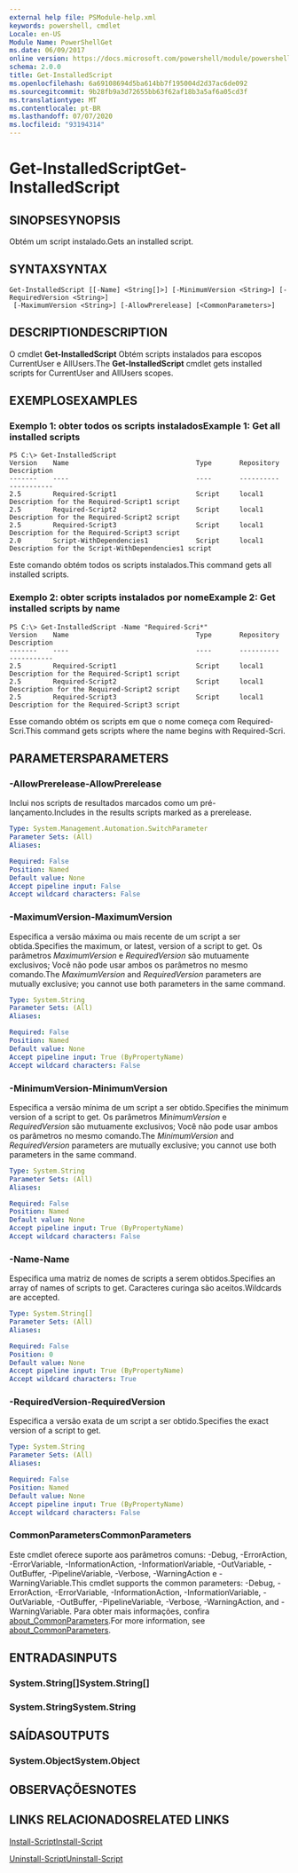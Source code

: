 ```yaml
---
external help file: PSModule-help.xml
keywords: powershell, cmdlet
Locale: en-US
Module Name: PowerShellGet
ms.date: 06/09/2017
online version: https://docs.microsoft.com/powershell/module/powershellget/get-installedscript?view=powershell-6&WT.mc_id=ps-gethelp
schema: 2.0.0
title: Get-InstalledScript
ms.openlocfilehash: 6a69108694d5ba614bb7f195004d2d37ac6de092
ms.sourcegitcommit: 9b28fb9a3d72655bb63f62af18b3a5af6a05cd3f
ms.translationtype: MT
ms.contentlocale: pt-BR
ms.lasthandoff: 07/07/2020
ms.locfileid: "93194314"
---
```

# <span data-ttu-id="87224-103">Get-InstalledScript</span><span class="sxs-lookup"><span data-stu-id="87224-103">Get-InstalledScript</span></span>

## <span data-ttu-id="87224-104">SINOPSE</span><span class="sxs-lookup"><span data-stu-id="87224-104">SYNOPSIS</span></span>
<span data-ttu-id="87224-105">Obtém um script instalado.</span><span class="sxs-lookup"><span data-stu-id="87224-105">Gets an installed script.</span></span>

## <span data-ttu-id="87224-106">SYNTAX</span><span class="sxs-lookup"><span data-stu-id="87224-106">SYNTAX</span></span>

```
Get-InstalledScript [[-Name] <String[]>] [-MinimumVersion <String>] [-RequiredVersion <String>]
 [-MaximumVersion <String>] [-AllowPrerelease] [<CommonParameters>]
```

## <span data-ttu-id="87224-107">DESCRIPTION</span><span class="sxs-lookup"><span data-stu-id="87224-107">DESCRIPTION</span></span>

<span data-ttu-id="87224-108">O cmdlet **Get-InstalledScript** Obtém scripts instalados para escopos CurrentUser e AllUsers.</span><span class="sxs-lookup"><span data-stu-id="87224-108">The **Get-InstalledScript** cmdlet gets installed scripts for CurrentUser and AllUsers scopes.</span></span>

## <span data-ttu-id="87224-109">EXEMPLOS</span><span class="sxs-lookup"><span data-stu-id="87224-109">EXAMPLES</span></span>

### <span data-ttu-id="87224-110">Exemplo 1: obter todos os scripts instalados</span><span class="sxs-lookup"><span data-stu-id="87224-110">Example 1: Get all installed scripts</span></span>

```
PS C:\> Get-InstalledScript
Version    Name                                Type       Repository           Description
-------    ----                                ----       ----------           -----------
2.5        Required-Script1                    Script     local1               Description for the Required-Script1 script
2.5        Required-Script2                    Script     local1               Description for the Required-Script2 script
2.5        Required-Script3                    Script     local1               Description for the Required-Script3 script
2.0        Script-WithDependencies1            Script     local1               Description for the Script-WithDependencies1 script
```

<span data-ttu-id="87224-111">Este comando obtém todos os scripts instalados.</span><span class="sxs-lookup"><span data-stu-id="87224-111">This command gets all installed scripts.</span></span>

### <span data-ttu-id="87224-112">Exemplo 2: obter scripts instalados por nome</span><span class="sxs-lookup"><span data-stu-id="87224-112">Example 2: Get installed scripts by name</span></span>

```
PS C:\> Get-InstalledScript -Name "Required-Scri*"
Version    Name                                Type       Repository           Description
-------    ----                                ----       ----------           -----------
2.5        Required-Script1                    Script     local1               Description for the Required-Script1 script
2.5        Required-Script2                    Script     local1               Description for the Required-Script2 script
2.5        Required-Script3                    Script     local1               Description for the Required-Script3 script
```

<span data-ttu-id="87224-113">Esse comando obtém os scripts em que o nome começa com Required-Scri.</span><span class="sxs-lookup"><span data-stu-id="87224-113">This command gets scripts where the name begins with Required-Scri.</span></span>

## <span data-ttu-id="87224-114">PARAMETERS</span><span class="sxs-lookup"><span data-stu-id="87224-114">PARAMETERS</span></span>

### <span data-ttu-id="87224-115">-AllowPrerelease</span><span class="sxs-lookup"><span data-stu-id="87224-115">-AllowPrerelease</span></span>

<span data-ttu-id="87224-116">Inclui nos scripts de resultados marcados como um pré-lançamento.</span><span class="sxs-lookup"><span data-stu-id="87224-116">Includes in the results scripts marked as a prerelease.</span></span>

```yaml
Type: System.Management.Automation.SwitchParameter
Parameter Sets: (All)
Aliases:

Required: False
Position: Named
Default value: None
Accept pipeline input: False
Accept wildcard characters: False
```

### <span data-ttu-id="87224-117">-MaximumVersion</span><span class="sxs-lookup"><span data-stu-id="87224-117">-MaximumVersion</span></span>

<span data-ttu-id="87224-118">Especifica a versão máxima ou mais recente de um script a ser obtida.</span><span class="sxs-lookup"><span data-stu-id="87224-118">Specifies the maximum, or latest, version of a script to get.</span></span>
<span data-ttu-id="87224-119">Os parâmetros *MaximumVersion* e *RequiredVersion* são mutuamente exclusivos; Você não pode usar ambos os parâmetros no mesmo comando.</span><span class="sxs-lookup"><span data-stu-id="87224-119">The *MaximumVersion* and *RequiredVersion* parameters are mutually exclusive; you cannot use both parameters in the same command.</span></span>

```yaml
Type: System.String
Parameter Sets: (All)
Aliases:

Required: False
Position: Named
Default value: None
Accept pipeline input: True (ByPropertyName)
Accept wildcard characters: False
```

### <span data-ttu-id="87224-120">-MinimumVersion</span><span class="sxs-lookup"><span data-stu-id="87224-120">-MinimumVersion</span></span>

<span data-ttu-id="87224-121">Especifica a versão mínima de um script a ser obtido.</span><span class="sxs-lookup"><span data-stu-id="87224-121">Specifies the minimum version of a script to get.</span></span>
<span data-ttu-id="87224-122">Os parâmetros *MinimumVersion* e *RequiredVersion* são mutuamente exclusivos; Você não pode usar ambos os parâmetros no mesmo comando.</span><span class="sxs-lookup"><span data-stu-id="87224-122">The *MinimumVersion* and *RequiredVersion* parameters are mutually exclusive; you cannot use both parameters in the same command.</span></span>

```yaml
Type: System.String
Parameter Sets: (All)
Aliases:

Required: False
Position: Named
Default value: None
Accept pipeline input: True (ByPropertyName)
Accept wildcard characters: False
```

### <span data-ttu-id="87224-123">-Name</span><span class="sxs-lookup"><span data-stu-id="87224-123">-Name</span></span>

<span data-ttu-id="87224-124">Especifica uma matriz de nomes de scripts a serem obtidos.</span><span class="sxs-lookup"><span data-stu-id="87224-124">Specifies an array of names of scripts to get.</span></span>
<span data-ttu-id="87224-125">Caracteres curinga são aceitos.</span><span class="sxs-lookup"><span data-stu-id="87224-125">Wildcards are accepted.</span></span>

```yaml
Type: System.String[]
Parameter Sets: (All)
Aliases:

Required: False
Position: 0
Default value: None
Accept pipeline input: True (ByPropertyName)
Accept wildcard characters: True
```

### <span data-ttu-id="87224-126">-RequiredVersion</span><span class="sxs-lookup"><span data-stu-id="87224-126">-RequiredVersion</span></span>

<span data-ttu-id="87224-127">Especifica a versão exata de um script a ser obtido.</span><span class="sxs-lookup"><span data-stu-id="87224-127">Specifies the exact version of a script to get.</span></span>

```yaml
Type: System.String
Parameter Sets: (All)
Aliases:

Required: False
Position: Named
Default value: None
Accept pipeline input: True (ByPropertyName)
Accept wildcard characters: False
```

### <span data-ttu-id="87224-128">CommonParameters</span><span class="sxs-lookup"><span data-stu-id="87224-128">CommonParameters</span></span>

<span data-ttu-id="87224-129">Este cmdlet oferece suporte aos parâmetros comuns: -Debug, -ErrorAction, -ErrorVariable, -InformationAction, -InformationVariable, -OutVariable, -OutBuffer, -PipelineVariable, -Verbose, -WarningAction e -WarningVariable.</span><span class="sxs-lookup"><span data-stu-id="87224-129">This cmdlet supports the common parameters: -Debug, -ErrorAction, -ErrorVariable, -InformationAction, -InformationVariable, -OutVariable, -OutBuffer, -PipelineVariable, -Verbose, -WarningAction, and -WarningVariable.</span></span> <span data-ttu-id="87224-130">Para obter mais informações, confira [about_CommonParameters](https://go.microsoft.com/fwlink/?LinkID=113216).</span><span class="sxs-lookup"><span data-stu-id="87224-130">For more information, see [about_CommonParameters](https://go.microsoft.com/fwlink/?LinkID=113216).</span></span>

## <span data-ttu-id="87224-131">ENTRADAS</span><span class="sxs-lookup"><span data-stu-id="87224-131">INPUTS</span></span>

### <span data-ttu-id="87224-132">System.String[]</span><span class="sxs-lookup"><span data-stu-id="87224-132">System.String[]</span></span>

### <span data-ttu-id="87224-133">System.String</span><span class="sxs-lookup"><span data-stu-id="87224-133">System.String</span></span>

## <span data-ttu-id="87224-134">SAÍDAS</span><span class="sxs-lookup"><span data-stu-id="87224-134">OUTPUTS</span></span>

### <span data-ttu-id="87224-135">System.Object</span><span class="sxs-lookup"><span data-stu-id="87224-135">System.Object</span></span>

## <span data-ttu-id="87224-136">OBSERVAÇÕES</span><span class="sxs-lookup"><span data-stu-id="87224-136">NOTES</span></span>

## <span data-ttu-id="87224-137">LINKS RELACIONADOS</span><span class="sxs-lookup"><span data-stu-id="87224-137">RELATED LINKS</span></span>

[<span data-ttu-id="87224-138">Install-Script</span><span class="sxs-lookup"><span data-stu-id="87224-138">Install-Script</span></span>](Install-Script.md)

[<span data-ttu-id="87224-139">Uninstall-Script</span><span class="sxs-lookup"><span data-stu-id="87224-139">Uninstall-Script</span></span>](Uninstall-Script.md)
